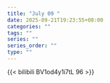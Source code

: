 ```yaml
---
title: "July 09 "
date: 2025-09-21T19:23:55+08:00
categories: ""
tags: ""
series: ""
series_order: ""
type: ""
---
```



{{< bilibili BV1od4y1i7tL 96 >}}

